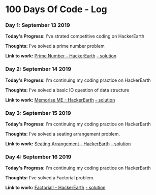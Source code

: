 # 100 Days Of Code - Log

### Day 1: September 13 2019

**Today's Progress**: I've strated competitive coding on HackerEarth

**Thoughts:** I've solved a prime number problem  

**Link to work:** [Prime Number - HackerEarth](https://www.hackerearth.com/practice/basic-programming/input-output/basics-of-input-output/practice-problems/algorithm/prime-number-8/) [- solution](https://github.com/skandishu/Coding/blob/master/hackerearth/basic%20of%20IO/prime_number.py)


### Day 2: September 14 2019

**Today's Progress**: I'm continuing my coding practice on HackerEarth

**Thoughts:** I've solved a basic IO question of data structure   

**Link to work:** [Memorise ME - HackerEarth](https://www.hackerearth.com/practice/data-structures/arrays/1-d/practice-problems/algorithm/memorise-me/) [- solution](https://github.com/skandishu/Coding/blob/master/hackerearth/basic%20of%20IO/IO_count_numbers.py)


### Day 3: September 15 2019

**Today's Progress**: I'm continuing my coding practice on HackerEarth

**Thoughts:** I've solved a seating arrangement problem.

**Link to work:** [Seating Arrangement - HackerEarth](https://www.hackerearth.com/practice/basic-programming/input-output/basics-of-input-output/practice-problems/algorithm/seating-arrangement-1/) [- solution](https://github.com/skandishu/Coding/blob/master/hackerearth/basic%20of%20IO/seating_arrangement.py)


### Day 4: September 16 2019

**Today's Progress**: I'm continuing my coding practice on HackerEarth

**Thoughts:** I've solved a Factorial problem.

**Link to work:** [Factorial! - HackerEarth](https://www.hackerearth.com/practice/basic-programming/input-output/basics-of-input-output/practice-problems/algorithm/find-factorial/) [- solution](https://github.com/skandishu/Coding/blob/master/hackerearth/basic%20of%20IO/factorial!.py)

